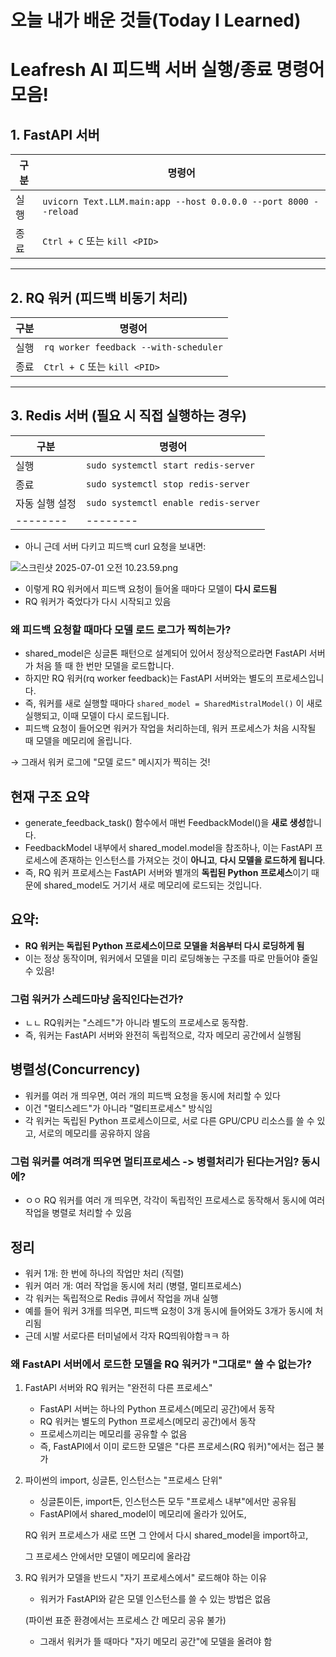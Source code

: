 # 오늘 내가 배운 것들(Today I Learned)

# Leafresh AI 피드백 서버 실행/종료 명령어 모음!

## 1. FastAPI 서버

| 구분 | 명령어 |
|--------|--------|
| 실행 | `uvicorn Text.LLM.main:app --host 0.0.0.0 --port 8000 --reload` |
| 종료 | `Ctrl + C` 또는 `kill <PID>` |

---

## 2. RQ 워커 (피드백 비동기 처리)

| 구분 | 명령어 |
|--------|--------|
| 실행 | `rq worker feedback --with-scheduler` |
| 종료 | `Ctrl + C` 또는 `kill <PID>` |

---

## 3. Redis 서버 (필요 시 직접 실행하는 경우)

| 구분 | 명령어 |
|--------|--------|
| 실행 | `sudo systemctl start redis-server` |
| 종료 | `sudo systemctl stop redis-server` |
| 자동 실행 설정 | `sudo systemctl enable redis-server` |
|--------|--------|

- 아니 근데 서버 다키고 피드백 curl 요청을 보내면:

![스크린샷 2025-07-01 오전 10.23.59.png](https://resv2.craft.do/user/full/641ffdb9-6693-37da-6dbd-e78e1756c2de/doc/3c17d71c-25ef-2249-36c5-6ac2c9747d25/A2372780-90BE-4A02-A98C-71878563FC13_2/GBtubrhJFxRQf1V31wXkxI1AmwXcPy5xDzgxDH0mclEz/%202025-07-01%20%2010.23.59.png)

- 이렇게 RQ 워커에서 피드백 요청이 들어올 때마다 모델이 **다시 로드됨**
- RQ 워커가 죽었다가 다시 시작되고 있음

### 왜 피드백 요청할 때마다 모델 로드 로그가 찍히는가?

- shared_model은 싱글톤 패턴으로 설계되어 있어서 정상적으로라면 FastAPI 서버가 처음 뜰 때 한 번만 모델을 로드합니다.
- 하지만 RQ 워커(rq worker feedback)는 FastAPI 서버와는 별도의 프로세스입니다.
- 즉, 워커를 새로 실행할 때마다 `shared_model = SharedMistralModel()` 이 새로 실행되고, 이때 모델이 다시 로드됩니다.
- 피드백 요청이 들어오면 워커가 작업을 처리하는데, 워커 프로세스가 처음 시작될 때 모델을 메모리에 올립니다.

→ 그래서 워커 로그에 "모델 로드" 메시지가 찍히는 것!

## **현재 구조 요약**

- generate_feedback_task() 함수에서 매번 FeedbackModel()을 **새로 생성**합니다.
- FeedbackModel 내부에서 shared_model.model을 참조하나, 이는 FastAPI 프로세스에 존재하는 인스턴스를 가져오는 것이 **아니고**, **다시 모델을 로드하게 됩니다**.
- 즉, RQ 워커 프로세스는 FastAPI 서버와 별개의 **독립된 Python 프로세스**이기 때문에 shared_model도 거기서 새로 메모리에 로드되는 것입니다.

## **요약:**

- **RQ 워커는 독립된 Python 프로세스이므로 모델을 처음부터 다시 로딩하게 됨**
- 이는 정상 동작이며, 워커에서 모델을 미리 로딩해놓는 구조를 따로 만들어야 줄일 수 있음!

### 그럼 워커가 스레드마냥 움직인다는건가?

- ㄴㄴ RQ워커는 "스레드"가 아니라 별도의 프로세스로 동작함.
- 즉, 워커는 FastAPI 서버와 완전히 독립적으로, 각자 메모리 공간에서 실행됨

## 병렬성(Concurrency)

- 워커를 여러 개 띄우면, 여러 개의 피드백 요청을 동시에 처리할 수 있다
- 이건 "멀티스레드"가 아니라 "멀티프로세스" 방식임
- 각 워커는 독립된 Python 프로세스이므로, 서로 다른 GPU/CPU 리소스를 쓸 수 있고, 서로의 메모리를 공유하지 않음

### 그럼 워커를 여려개 띄우면 멀티프로세스 -> 병렬처리가 된다는거임? 동시에?

- ㅇㅇ RQ 워커를 여러 개 띄우면, 각각이 독립적인 프로세스로 동작해서 동시에 여러 작업을 병렬로 처리할 수 있음

## 정리

- 워커 1개: 한 번에 하나의 작업만 처리 (직렬)
- 워커 여러 개: 여러 작업을 동시에 처리 (병렬, 멀티프로세스)
- 각 워커는 독립적으로 Redis 큐에서 작업을 꺼내 실행
- 예를 들어 워커 3개를 띄우면, 피드백 요청이 3개 동시에 들어와도 3개가 동시에 처리됨
- 근데 시발 서로다른 터미널에서 각자 RQ띄워야함ㅋㅋ 하

### 왜 FastAPI 서버에서 로드한 모델을 RQ 워커가 "그대로" 쓸 수 없는가?

1. FastAPI 서버와 RQ 워커는 "완전히 다른 프로세스"
    - FastAPI 서버는 하나의 Python 프로세스(메모리 공간)에서 동작
    - RQ 워커는 별도의 Python 프로세스(메모리 공간)에서 동작
    - 프로세스끼리는 메모리를 공유할 수 없음
    - 즉, FastAPI에서 이미 로드한 모델은 "다른 프로세스(RQ 워커)"에서는 접근 불가
2. 파이썬의 import, 싱글톤, 인스턴스는 "프로세스 단위"
    - 싱글톤이든, import든, 인스턴스든 모두 "프로세스 내부"에서만 공유됨
    - FastAPI에서 shared_model이 메모리에 올라가 있어도,

    RQ 워커 프로세스가 새로 뜨면 그 안에서 다시 shared_model을 import하고,

    그 프로세스 안에서만 모델이 메모리에 올라감

3. RQ 워커가 모델을 반드시 "자기 프로세스에서" 로드해야 하는 이유
    - 워커가 FastAPI와 같은 모델 인스턴스를 쓸 수 있는 방법은 없음

    (파이썬 표준 환경에서는 프로세스 간 메모리 공유 불가)

    - 그래서 워커가 뜰 때마다 "자기 메모리 공간"에 모델을 올려야 함